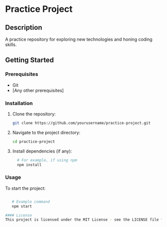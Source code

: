 # Practice Project

## Description
A practice repository for exploring new technologies and honing coding skills.

## Getting Started

### Prerequisites
- Git
- [Any other prerequisites]

### Installation
1. Clone the repository:
   ```bash
   git clone https://github.com/yourusername/practice-project.git

2. Navigate to the project directory:
   ```bash
   cd practice-project

3. Install dependencies (if any):
    ```bash
      # For example, if using npm     
      npm install

### Usage
   To start the project:
   ```bash

      # Example command
      npm start

#### License
This project is licensed under the MIT License - see the LICENSE file for details